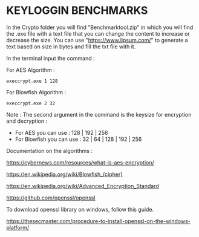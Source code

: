 # KEYLOGGIN BENCHMARKS

In the Crypto folder you will find "Benchmarktool.zip" in which you will find the .exe file with a text file that you can change the content to increase or decrease the size.
You can use "https://www.lipsum.com/" to generate a text based on size in bytes and fill the txt file with it.

In the terminal input the command :

For AES Algorithm : 
```
execcrypt.exe 1 128
```
For Blowfish Algorithm :
```
execcrypt.exe 2 32
```
Note : The second argument in the command is the keysize for encryption and decryption :
- For AES you can use : 128 | 192 | 256
- For Blowfish you can use : 32 | 64 | 128 | 192 | 256

Documentation on the algorithms :

https://cybernews.com/resources/what-is-aes-encryption/

https://en.wikipedia.org/wiki/Blowfish_(cipher)

https://en.wikipedia.org/wiki/Advanced_Encryption_Standard

https://github.com/openssl/openssl

To download openssl library on windows, follow this guide.

https://thesecmaster.com/procedure-to-install-openssl-on-the-windows-platform/
